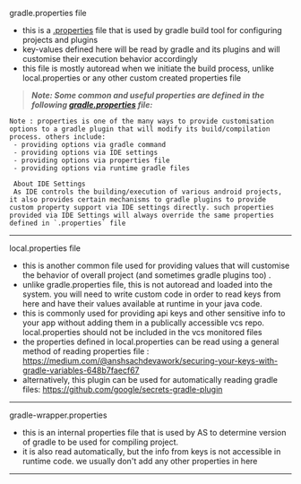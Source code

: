 gradle.properties file

* this is a [.properties](https://en.wikipedia.org/wiki/.properties) file that is used by gradle build tool for configuring projects and plugins
* key-values defined here will be read by gradle and its plugins and will customise their execution behavior accordingly
* this file is mostly autoread when we initiate the build process, unlike local.properties or any other custom created properties file

> ***Note: Some common and useful properties are defined in the following [gradle.properties](link-todo)  file:***


```text
Note : properties is one of the many ways to provide customisation options to a gradle plugin that will modify its build/compilation process. others include:
 - providing options via gradle command
 - providing options via IDE settings
 - providing options via properties file
 - providing options via runtime gradle files
 
 About IDE Settings
 As IDE controls the building/execution of various android projects, it also provides certain mechanisms to gradle plugins to provide custom property support via IDE settings directly. such properties provided via IDE Settings will always override the same properties defined in `.properties` file
```

----------------------------------------------------------------------------------------------------------------------------------------------------------------

local.properties file

* this is another common file used for providing values that will customise the behavior of  overall project (and sometimes gradle plugins too) .
* unlike gradle.properties file, this is not autoread and loaded into the system. you will need to write custom code in order to read keys from here and have their values available at runtime in your java code.
* this is commonly used for providing api keys and other sensitive info to your app without adding them in a publically accessible vcs repo. local.properties should not be included in the vcs monitored files
* the properties defined in local.properties can be read using a general method of reading properties file : https://medium.com/@anshsachdevawork/securing-your-keys-with-gradle-variables-648b7faecf67
* alternatively, this plugin can be used for automatically reading gradle files: https://github.com/google/secrets-gradle-plugin
----------------------------------------------------------------------------------------------------------------------------------------------------------------

gradle-wrapper.properties
* this is an internal properties file that is used by AS to determine version of gradle to be used for compiling project. 
* it is also read automatically, but the info from keys is not accessible in runtime code. we usually don't add any other properties in here

----------------------------------------------------------------------------------------------------------------------------------------------------------------


